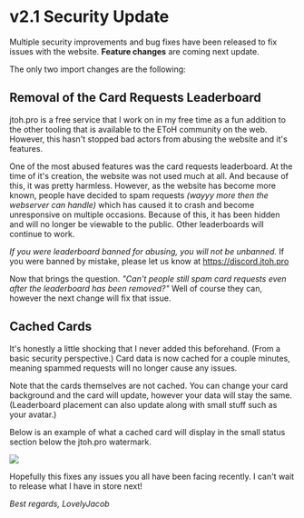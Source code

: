 <!--
Author: LoveliestJacob
Title: v2.1 Security Patched
Summary: Update regarding security improvements has been released.
-->

# v2.1 Security Update
Multiple security improvements and bug fixes have been released to fix issues with the website. **Feature changes** are coming next update.

The only two import changes are the following:

## Removal of the Card Requests Leaderboard
jtoh.pro is a free service that I work on in my free time as a fun addition to the other tooling that is available to the EToH community on the web. However, this hasn't stopped bad actors from abusing the website and it's features. 

One of the most abused features was the card requests leaderboard. At the time of it's creation, the website was not used much at all. And because of this, it was pretty harmless. However, as the website has become more known, people have decided to spam requests *(wayyy more then the webserver can handle)* which has caused it to crash and become unresponsive on multiple occasions. Because of this, it has been hidden and will no longer be viewable to the public. Other leaderboards will continue to work. 

*If you were leaderboard banned for abusing, you will not be unbanned.* If you were banned by mistake, please let us know at https://discord.jtoh.pro

Now that brings the question. *"Can't people still spam card requests even after the leaderboard has been removed?"* Well of course they can, however the next change will fix that issue.

## Cached Cards
It's honestly a little shocking that I never added this beforehand. (From a basic security perspective.) Card data is now cached for a couple minutes, meaning spammed requests will no longer cause any issues. 

Note that the cards themselves are not cached. You can change your card background and the card will update, however your data will stay the same. (Leaderboard placement can also update along with small stuff such as your avatar.)

Below is an example of what a cached card will display in the small status section below the jtoh.pro watermark. 

![](https://github.com/jacobhumston/data.jtoh.pro/blob/main/blog-assets/card_cached_example?raw=true)

Hopefully this fixes any issues you all have been facing recently. I can't wait to release what I have in store next! 

*Best regards, LovelyJacob*